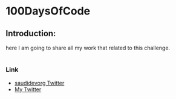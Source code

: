 # 100DaysOfCode

## Introduction:
 
here I am going to share all my work that related to this challenge.

# 

### Link

- [saudidevorg Twitter](https://twitter.com/saudidevorg)
- [My Twitter](https://twitter.com/Saliha1416)